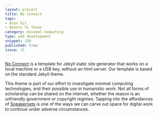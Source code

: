 ```yaml
---
layout: project
title: No Connect
tags:
- Alex Gil
- Dennis Yi Tenen
category: minimal-computing
type: web development
snippet: 150
published: true
issue: 15
---
```


[No Connect](https://github.com/xpmethod/no-connect) is a template for Jekyll
static site generator that works on a local machine or a USB key, without an
html server. Our template is based on the standard Jekyll theme.

This theme is part of our effort to investigate minimal computing technologies,
and their possible use in humanistic work. Not all forms of scholarship can be
shared on the internet, whether the reason is an unfriendly government or
copyright regimes. Tapping into the affordances of
[Sneakernets](https://en.wikipedia.org/wiki/Sneakernet) is one of the ways we
can carve out space for digital work to continue under adverse circumstances.
